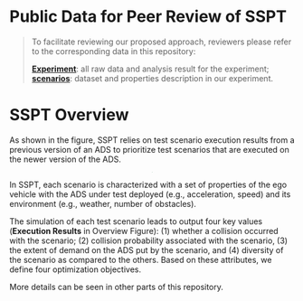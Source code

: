 # Public Data for Peer Review of SSPT

> To facilitate reviewing our proposed approach, reviewers please refer to the corresponding data in this repository:
> 
> **[Experiment](https://github.com/ssbse2021/SSPT/tree/main/Experiment)**: all raw data and analysis result for the experiment;<br/> 
> **[scenarios](https://github.com/ssbse2021/SSPT/tree/main/scenarios)**: dataset and properties description in our experiment.
# SSPT Overview
As shown in the figure, SSPT relies on test scenario execution results from a previous version of an ADS to prioritize test scenarios that are executed on the newer version of the ADS.
<div align=center><img src="https://github.com/ssbse2021/SSPT/blob/main/figures/SSPToverview.png" style="zoom:2%" /></div>

In SSPT, each scenario is characterized with a set of properties of the ego vehicle with the ADS under test deployed (e.g., acceleration, speed) and its environment (e.g., weather, number of obstacles).

The simulation of each test scenario leads to output four key values (**Execution Results** in Overview Figure): (1) whether a collision occurred with the scenario; (2) collision probability associated with the scenario, (3) the extent of demand on the ADS put by the scenario, and (4) diversity of the scenario as compared to the others. Based on these attributes, we define four optimization objectives.

More details can be seen in other parts of this repository.
